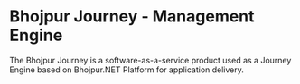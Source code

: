 # Bhojpur Journey - Management Engine
The Bhojpur Journey is a software-as-a-service product used as a Journey Engine based on Bhojpur.NET Platform for application delivery.

